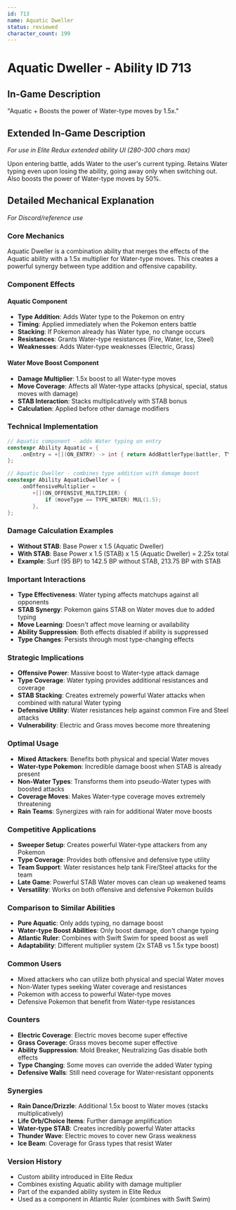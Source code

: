 ```yaml
---
id: 713
name: Aquatic Dweller
status: reviewed
character_count: 199
---
```


# Aquatic Dweller - Ability ID 713

## In-Game Description
"Aquatic + Boosts the power of Water-type moves by 1.5x."

## Extended In-Game Description
*For use in Elite Redux extended ability UI (280-300 chars max)*

Upon entering battle, adds Water to the user's current typing. Retains Water typing even upon losing the ability, going away only when switching out. Also boosts the power of Water-type moves by 50%.

## Detailed Mechanical Explanation
*For Discord/reference use*

### Core Mechanics
Aquatic Dweller is a combination ability that merges the effects of the Aquatic ability with a 1.5x multiplier for Water-type moves. This creates a powerful synergy between type addition and offensive capability.

### Component Effects

#### Aquatic Component
- **Type Addition**: Adds Water type to the Pokemon on entry
- **Timing**: Applied immediately when the Pokemon enters battle
- **Stacking**: If Pokemon already has Water type, no change occurs
- **Resistances**: Grants Water-type resistances (Fire, Water, Ice, Steel)
- **Weaknesses**: Adds Water-type weaknesses (Electric, Grass)

#### Water Move Boost Component
- **Damage Multiplier**: 1.5x boost to all Water-type moves
- **Move Coverage**: Affects all Water-type attacks (physical, special, status moves with damage)
- **STAB Interaction**: Stacks multiplicatively with STAB bonus
- **Calculation**: Applied before other damage modifiers

### Technical Implementation
```c
// Aquatic component - adds Water typing on entry
constexpr Ability Aquatic = {
    .onEntry = +[](ON_ENTRY) -> int { return AddBattlerType(battler, TYPE_WATER); },
};

// Aquatic Dweller - combines type addition with damage boost
constexpr Ability AquaticDweller = {
    .onOffensiveMultiplier =
        +[](ON_OFFENSIVE_MULTIPLIER) {
            if (moveType == TYPE_WATER) MUL(1.5);
        },
};
```

### Damage Calculation Examples
- **Without STAB**: Base Power x 1.5 (Aquatic Dweller)
- **With STAB**: Base Power x 1.5 (STAB) x 1.5 (Aquatic Dweller) = 2.25x total
- **Example**: Surf (95 BP) to 142.5 BP without STAB, 213.75 BP with STAB

### Important Interactions
- **Type Effectiveness**: Water typing affects matchups against all opponents
- **STAB Synergy**: Pokemon gains STAB on Water moves due to added typing
- **Move Learning**: Doesn't affect move learning or availability
- **Ability Suppression**: Both effects disabled if ability is suppressed
- **Type Changes**: Persists through most type-changing effects

### Strategic Implications
- **Offensive Power**: Massive boost to Water-type attack damage
- **Type Coverage**: Water typing provides additional resistances and coverage
- **STAB Stacking**: Creates extremely powerful Water attacks when combined with natural Water typing
- **Defensive Utility**: Water resistances help against common Fire and Steel attacks
- **Vulnerability**: Electric and Grass moves become more threatening

### Optimal Usage
- **Mixed Attackers**: Benefits both physical and special Water moves
- **Water-type Pokemon**: Incredible damage boost when STAB is already present
- **Non-Water Types**: Transforms them into pseudo-Water types with boosted attacks
- **Coverage Moves**: Makes Water-type coverage moves extremely threatening
- **Rain Teams**: Synergizes with rain for additional Water move boosts

### Competitive Applications
- **Sweeper Setup**: Creates powerful Water-type attackers from any Pokemon
- **Type Coverage**: Provides both offensive and defensive type utility
- **Team Support**: Water resistances help tank Fire/Steel attacks for the team
- **Late Game**: Powerful STAB Water moves can clean up weakened teams
- **Versatility**: Works on both offensive and defensive Pokemon builds

### Comparison to Similar Abilities
- **Pure Aquatic**: Only adds typing, no damage boost
- **Water-type Boost Abilities**: Only boost damage, don't change typing
- **Atlantic Ruler**: Combines with Swift Swim for speed boost as well
- **Adaptability**: Different multiplier system (2x STAB vs 1.5x type boost)

### Common Users
- Mixed attackers who can utilize both physical and special Water moves
- Non-Water types seeking Water coverage and resistances
- Pokemon with access to powerful Water-type moves
- Defensive Pokemon that benefit from Water-type resistances

### Counters
- **Electric Coverage**: Electric moves become super effective
- **Grass Coverage**: Grass moves become super effective
- **Ability Suppression**: Mold Breaker, Neutralizing Gas disable both effects
- **Type Changing**: Some moves can override the added Water typing
- **Defensive Walls**: Still need coverage for Water-resistant opponents

### Synergies
- **Rain Dance/Drizzle**: Additional 1.5x boost to Water moves (stacks multiplicatively)
- **Life Orb/Choice Items**: Further damage amplification
- **Water-type STAB**: Creates incredibly powerful Water attacks
- **Thunder Wave**: Electric moves to cover new Grass weakness
- **Ice Beam**: Coverage for Grass types that resist Water

### Version History
- Custom ability introduced in Elite Redux
- Combines existing Aquatic ability with damage multiplier
- Part of the expanded ability system in Elite Redux
- Used as a component in Atlantic Ruler (combines with Swift Swim)